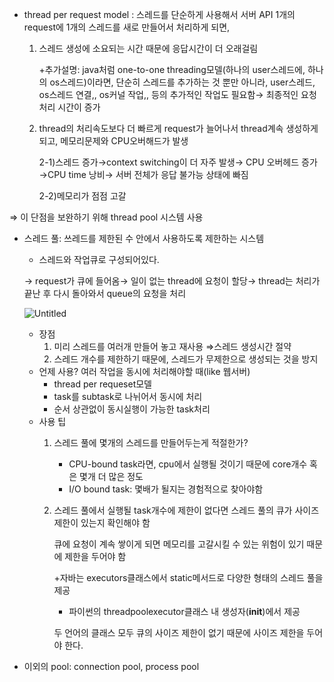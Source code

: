 - thread per request model : 스레드를 단순하게 사용해서 서버 API 1개의 request에 1개의 스레드를 새로 만들어서 처리하게 되면,
    1. 스레드 생성에 소요되는 시간 때문에 응답시간이 더 오래걸림
        
        +추가설명: java처럼 one-to-one threading모델(하나의 user스레드에, 하나의 os스레드)이라면, 단순히 스레드를 추가하는 것 뿐만 아니라, user스레드, os스레드 연결,, os커널 작업,, 등의 추가적인 작업도 필요함→ 최종적인 요청 처리 시간이 증가
        
    2. thread의 처리속도보다 더 빠르게 request가 늘어나서 thread계속 생성하게 되고, 메모리문제와 CPU오버해드가 발생
        
        2-1)스레드 증가→context switching이 더 자주 발생→ CPU 오버헤드 증가→CPU time 낭비→ 서버 전체가 응답 불가능 상태에 빠짐
        
        2-2)메모리가 점점 고갈
        

⇒ 이 단점을 보완하기 위해 thread pool 시스템 사용

- 스레드 풀: 쓰레드를 제한된 수 안에서 사용하도록 제한하는 시스템
    - 스레드와 작업큐로 구성되어있다.
    
    → request가 큐에 들어옴→ 일이 없는 thread에 요청이 할당→ thread는 처리가 끝난 후 다시 돌아와서 queue의 요청을 처리
    
    ![Untitled](/%EC%9D%B4%EB%AF%B8%EC%A7%80/%EC%8A%A4%EB%A0%88%EB%93%9C%ED%92%80.png)
    
    - 장점
        1. 미리 스레드를 여러개 만들어 놓고 재사용 ⇒스레드 생성시간 절약
        2. 스레드 개수를 제한하기 때문에, 스레드가 무제한으로 생성되는 것을 방지
    - 언제 사용? 여러 작업을 동시에 처리해야할 때(like 웹서버)
        - thread per requeset모델
        - task를 subtask로 나뉘어서 동시에 처리
        - 순서 상관없이 동시실행이 가능한 task처리
    - 사용 팁
        1. 스레드 풀에 몇개의 스레드를 만들어두는게 적절한가?
            - CPU-bound task라면, cpu에서 실행될 것이기 때문에 core개수 혹은 몇개 더 많은 정도
            - I/O bound task: 몇배가 될지는 경험적으로 찾아야함
        2. 스레드 풀에서 실행될 task개수에 제한이 없다면 스레드 풀의 큐가 사이즈 제한이 있는지 확인해야 함
            
            큐에 요청이 계속 쌓이게 되면 메모리를 고갈시킬 수 있는 위험이 있기 때문에 제한을 두어야 함
            
            +자바는 executors클래스에서 static메서드로 다양한 형태의 스레드 풀을 제공
            
            + 파이썬의 threadpoolexecutor클래스 내 생성자(__init__)에서 제공
            
            두 언어의 클래스 모두 큐의 사이즈 제한이 없기 때문에 사이즈 제한을 두어야 한다. 
            
- 이외의 pool: connection pool, process pool